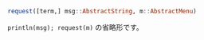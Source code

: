 ```julia
request([term,] msg::AbstractString, m::AbstractMenu)
```

`println(msg); request(m)` の省略形です。
